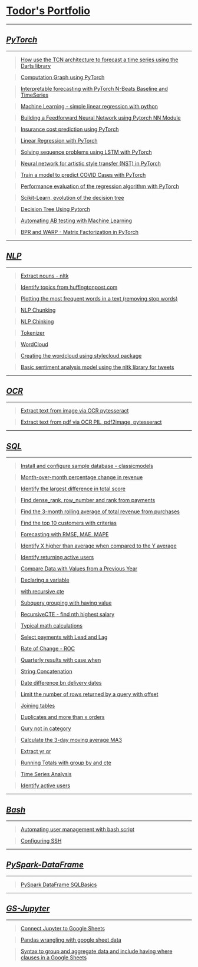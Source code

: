 # [**Todor's Portfolio**](https://tvelichkovt.github.io/portfolio/)

---

## [**_PyTorch_**](https://github.com/tvelichkovt/PyTorch)

---
> [How use the TCN architecture to forecast a time series using the Darts library](https://github.com/tvelichkovt/PyTorch/blob/main/How%20use%20the%20TCN%20(Temporal%20Convolutional%20Networks)%20architecture%20to%20forecast%20a%20time%20series%20using%20the%20Darts%20library.ipynb)

> []()

> []()

> []()

> [Computation Graph using PyTorch](https://github.com/tvelichkovt/PyTorch/blob/main/Computation%20Graph%20using%20PyTorch.ipynb)

> [Interpretable forecasting with PyTorch N-Beats Baseline and TimeSeries](https://github.com/tvelichkovt/PyTorch/blob/main/Interpretable%20forecasting%20with%20PyTorch%20N-Beats%20Baseline%20and%20TimeSeries.ipynb)

> [Machine Learning - simple linear regression with python](https://github.com/tvelichkovt/PyTorch/blob/main/Machine%20Learning%20-%20simple%20linear%20regression%20with%20python.ipynb)

> [Building a Feedforward Neural Network using Pytorch NN Module](https://github.com/tvelichkovt/PyTorch/blob/main/Building%20a%20Feedforward%20Neural%20Network%20using%20Pytorch%20NN%20Module.ipynb)

> [Insurance cost prediction using PyTorch](https://github.com/tvelichkovt/PyTorch/blob/main/Insurance%20cost%20prediction%20using%20PyTorch.ipynb)

> [Linear Regression with PyTorch](https://github.com/tvelichkovt/PyTorch/blob/main/Linear%20Regression%20with%20PyTorch.ipynb)

> [Solving sequence problems using LSTM with PyTorch](https://github.com/tvelichkovt/PyTorch/blob/main/Solving%20sequence%20problems%20using%20LSTM%20with%20PyTorch.ipynb)

> [Neural network for artistic style transfer (NST) in PyTorch](https://github.com/tvelichkovt/PyTorch/blob/main/Neural%20network%20for%20artistic%20style%20transfer%20(NST)%20in%20PyTorch.ipynb)

> [Train a model to predict COVID Cases with PyTorch](https://github.com/tvelichkovt/PyTorch/blob/main/Train%20a%20model%20to%20predict%20COVID%20Cases%20with%20PyTorch.ipynb)

> [Performance evaluation of the regression algorithm with PyTorch](https://github.com/tvelichkovt/PyTorch/blob/main/Performance%20evaluation%20of%20the%20regression%20algorithm%20with%20PyTorch.ipynb)

> [Scikit-Learn, evolution of the decision tree](https://github.com/tvelichkovt/PyTorch/blob/main/Decision%20Trees%20in%20Python%20with%20Scikit-Learn.ipynb)

> [Decision Tree Using Pytorch](https://github.com/tvelichkovt/PyTorch/blob/main/Decision%20Tree%20Using%20Pytorch.ipynb)

> [Automating AB testing with Machine Learning](https://github.com/tvelichkovt/PyTorch/blob/main/Automating%20AB%20testing%20with%20Machine%20Learning.ipynb)

> [BPR and WARP - Matrix Factorization in PyTorch](https://github.com/tvelichkovt/PyTorch/blob/main/BPR%20and%20WARP%20-%20Matrix%20Factorization%20in%20PyTorch.ipynb)

> []()

> []()

> []()

> []()

---

## [**_NLP_**](https://github.com/tvelichkovt/nlp)

---

> [Extract nouns - nltk](https://github.com/tvelichkovt/nlp/blob/main/Extract%20nouns%20-%20nltk.ipynb)

> [Identify topics from huffingtonpost.com](https://github.com/tvelichkovt/nlp/blob/main/Identify%20topics%20from%20huffingtonpost.com.ipynb)


> [Plotting the most frequent words in a text (removing stop words)](https://github.com/tvelichkovt/nlp/blob/main/Plotting%20the%20most%20frequent%20words%20in%20a%20text%20(removing%20stop%20words).ipynb)

> [NLP Chunking](https://github.com/tvelichkovt/nlp/blob/main/NLP%20Chunking.ipynb)

> [NLP Chinking](https://github.com/tvelichkovt/nlp/blob/main/NLP%20Chinking.ipynb)

> [Tokenizer](https://github.com/tvelichkovt/nlp/blob/main/Tokenizer.ipynb)

> [WordCloud](https://github.com/tvelichkovt/nlp/blob/main/WordCloud.ipynb)

> [Creating the wordcloud using stylecloud package](https://github.com/tvelichkovt/nlp/blob/main/Creating%20the%20wordcloud%20using%20stylecloud%20package.ipynb)

> [Basic sentiment analysis model using the nltk library for tweets](https://github.com/tvelichkovt/nlp/blob/main/Basic%20sentiment%20analysis%20model%20using%20the%20nltk%20library%20for%20tweets.ipynb)

> []()

> []()

---

## [**_OCR_**](https://github.com/tvelichkovt/OCR)

---

> [Extract text from image via OCR pytesseract](https://github.com/tvelichkovt/OCR/blob/master/Extract%20text%20from%20image%20via%20OCR%20pytesseract.ipynb)

> [Extract text from pdf via OCR PIL, pdf2image, pytesseract](https://github.com/tvelichkovt/OCR/blob/master/Extract%20text%20from%20pdf%20via%20OCR%20PIL%2C%20pdf2image%2C%20pytesseract.ipynb)

---

## [**_SQL_**](https://github.com/tvelichkovt/SaaS_Growth_Metrics_SQL)

---

> [Install and configure sample database - classicmodels](https://github.com/tvelichkovt/SaaS_Growth_Metrics_SQL/blob/main/Install%20and%20configure%20sample%20database%20-%20classicmodels.sql)

> [Month-over-month percentage change in revenue](https://github.com/tvelichkovt/SaaS_Growth_Metrics_SQL/blob/main/Month-over-month%20percentage%20change%20in%20revenue.sql)

> [Identify the largest difference in total score](https://github.com/tvelichkovt/SaaS_Growth_Metrics_SQL/blob/main/Identify%20the%20largest%20difference%20in%20total%20score.sql)

> [Find dense_rank, row_number and rank from payments](https://github.com/tvelichkovt/SaaS_Growth_Metrics_SQL/blob/main/Find%20dense_rank%2C%20row_number%20and%20rank%20extrapolations%20.sql)

> [Find the 3-month rolling average of total revenue from purchases](https://github.com/tvelichkovt/SaaS_Growth_Metrics_SQL/blob/main/Find%20the%203-month%20rolling%20average%20of%20total%20revenue%20from%20purchases.sql)

> [Find the top 10 customers with criterias](https://github.com/tvelichkovt/SaaS_Growth_Metrics_SQL/blob/main/Find%20the%20top%2010%20customers%20with%20criterias.sql)

> [Forecasting with RMSE, MAE, MAPE](https://github.com/tvelichkovt/SaaS_Growth_Metrics_SQL/blob/main/Forecasting%20with%20RMSE%2C%20MAE%2C%20MAPE.sql)

> [Identify X higher than average when compared to the Y average](https://github.com/tvelichkovt/SaaS_Growth_Metrics_SQL/blob/main/Identify%20X%20higher%20than%20average%20when%20compared%20to%20the%20Y%20average.sql)

> [Identify returning active users](https://github.com/tvelichkovt/SaaS_Growth_Metrics_SQL/blob/main/Identify%20returning%20active%20users.sql)

> [Compare Data with Values from a Previous Year](https://github.com/tvelichkovt/SaaS_Growth_Metrics_SQL/blob/main/Compare%20Data%20with%20Values%20from%20a%20Previous%20Year.sql)

> [Declaring a variable](https://github.com/tvelichkovt/SaaS_Growth_Metrics_SQL/blob/main/Declaring%20a%20variable.sql)

> [with recursive cte](https://github.com/tvelichkovt/SaaS_Growth_Metrics_SQL/blob/main/With%20recursive%20cte.sql)

> [Subquery grouping with having value](https://github.com/tvelichkovt/SaaS_Growth_Metrics_SQL/blob/main/Subquery%20grouping%20with%20having%20value.sql)

> [RecursiveCTE - find nth highest salary](https://github.com/tvelichkovt/SaaS_Growth_Metrics_SQL/blob/main/RecursiveCTE%20-%20find%20nth%20highest%20salary.sql)

> [Typical math calculations](https://github.com/tvelichkovt/SaaS_Growth_Metrics_SQL/blob/main/Typical%20math%20calculations.sql)

> [Select payments with Lead and Lag](https://github.com/tvelichkovt/SaaS_Growth_Metrics_SQL/blob/main/Select%20payments%20with%20Lead%20and%20Lag.sql)

> [Rate of Change - ROC](https://github.com/tvelichkovt/SaaS_Growth_Metrics_SQL/blob/main/Rate%20of%20Change%20-%20ROC.sql)

> [Quarterly results with case when](https://github.com/tvelichkovt/SaaS_Growth_Metrics_SQL/blob/main/Quarterly%20results%20with%20case%20when.sql)

> [String Concatenation](https://github.com/tvelichkovt/SaaS_Growth_Metrics_SQL/blob/main/String%20Concatenation.sql)

> [Date difference bn delivery dates](https://github.com/tvelichkovt/SaaS_Growth_Metrics_SQL/blob/main/Date%20difference%20bn%20delivery%20dates.sql)

> [Limit the number of rows returned by a query with offset](https://github.com/tvelichkovt/SaaS_Growth_Metrics_SQL/blob/main/Limit%20the%20number%20of%20rows%20returned%20by%20a%20query%20with%20offset.sql)

> [Joining tables](https://github.com/tvelichkovt/SaaS_Growth_Metrics_SQL/blob/main/Joining%20tables.sql)

> [Duplicates and more than x orders](https://github.com/tvelichkovt/SaaS_Growth_Metrics_SQL/blob/main/Duplicates%20and%20more%20than%20x%20orders.sql)

> [Qury not in category](https://github.com/tvelichkovt/SaaS_Growth_Metrics_SQL/blob/main/Qury%20not%20in%20category.sql)

> [Calculate the 3-day moving average MA3](https://github.com/tvelichkovt/SaaS_Growth_Metrics_SQL/blob/main/Calculate%20the%203-day%20moving%20average%20MA3.sql)

> [Extract yr qr](https://github.com/tvelichkovt/SaaS_Growth_Metrics_SQL/blob/main/Extract%20yr%20qr.sql)

> [Running Totals with group by and cte](https://github.com/tvelichkovt/SaaS_Growth_Metrics_SQL/blob/main/Running%20Totals%20with%20group%20by%20and%20cte.sql)

> [Time Series Analysis](https://github.com/tvelichkovt/SaaS_Growth_Metrics_SQL/blob/main/Time%20Series%20Analysis.sql)

> [Identify active users](https://github.com/tvelichkovt/SaaS_Growth_Metrics_SQL/blob/main/Identify%20active%20users.sql)

> []()

> []()

---

## [**_Bash_**](https://github.com/tvelichkovt/bash)

---

> [Automating user management with bash script](https://github.com/tvelichkovt/bash/tree/main/Automating%20user%20management%20with%20bash%20script)

> [Configuring SSH](https://github.com/tvelichkovt/bash/tree/main/Configuring%20SSH)

> []()

> []()

> []()



---
## [**_PySpark-DataFrame_**](https://github.com/tvelichkovt/PySpark-DataFrame)

---

> [PySpark DataFrame SQLBasics](https://github.com/tvelichkovt/PySpark-DataFrame/blob/main/PySpark%20DataFrame%20SQL%20Basics.ipynb)


> []()

> []()



---

## [**_GS-Jupyter_**](https://github.com/tvelichkovt/googlesheet)

---

> [Connect Jupyter to Google Sheets](https://github.com/tvelichkovt/googlesheet/blob/main/Connect%20Jupyter%20to%20Google%20Sheets.ipynb)

> [Pandas wrangling with google sheet data](https://github.com/tvelichkovt/googlesheet/blob/main/Pandas%20wrangling%20with%20google%20sheet%20data.ipynb)

> [Syntax to group and aggregate data and include having where clauses in a Google Sheets](https://github.com/tvelichkovt/googlesheet/blob/main/Syntax%20to%20group%20and%20aggregate%20data%20and%20include%20having%20where%20clauses%20in%20a%20Google%20Sheets.ipynb)

> []()

> []()
